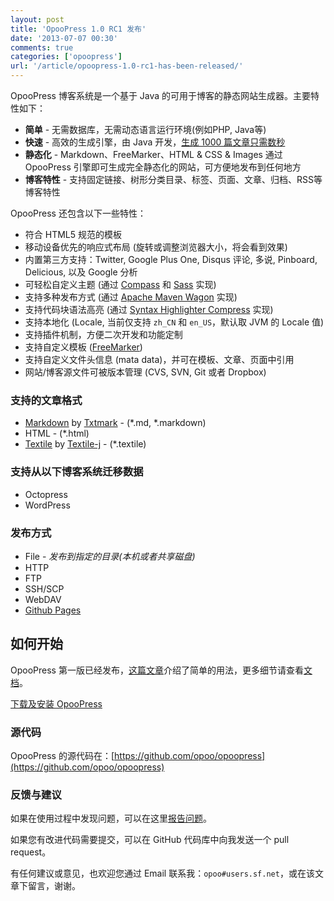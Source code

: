 ```yaml
---
layout: post
title: 'OpooPress 1.0 RC1 发布'
date: '2013-07-07 00:30'
comments: true
categories: ['opoopress']
url: '/article/opoopress-1.0-rc1-has-been-released/'
---
```


OpooPress 博客系统是一个基于 Java 的可用于博客的静态网站生成器。主要特性如下：

- **简单** - 无需数据库，无需动态语言运行环境(例如PHP, Java等)
- **快速** - 高效的生成引擎，由 Java 开发，[生成 1000 篇文章只需数秒](http://opoo.org/why-i-develop-opoopress/)
- **静态化** - Markdown、FreeMarker、HTML & CSS & Images 通过 OpooPress 引擎即可生成完全静态化的网站，可方便地发布到任何地方
- **博客特性** - 支持固定链接、树形分类目录、标签、页面、文章、归档、RSS等博客特性

OpooPress 还包含以下一些特性：

- 符合 HTML5 规范的模板
- 移动设备优先的响应式布局 (旋转或调整浏览器大小，将会看到效果)
- 内置第三方支持：Twitter, Google Plus One, Disqus 评论, 多说, Pinboard, Delicious, 以及 Google 分析
- 可轻松自定义主题 (通过 [Compass](http://compass-style.org/) 和 [Sass](http://sass-lang.com/) 实现)
- 支持多种发布方式 (通过 [Apache Maven Wagon](http://maven.apache.org/wagon/) 实现)
- 支持代码块语法高亮 (通过 [Syntax Highlighter Compress](http://alexgorbatchev.com/SyntaxHighlighter/) 实现)
- 支持本地化 (Locale, 当前仅支持 `zh_CN` 和 `en_US`，默认取 JVM 的 Locale 值)
- 支持插件机制，方便二次开发和功能定制
- 支持自定义模板 ([FreeMarker](http://www.freemarker.org/))
- 支持自定义文件头信息 (mata data)，并可在模板、文章、页面中引用
- 网站/博客源文件可被版本管理 (CVS, SVN, Git 或者 Dropbox)


### 支持的文章格式
- [Markdown](http://daringfireball.net/projects/markdown/) by [Txtmark](https://github.com/rjeschke/txtmark) - (\*.md, \*.markdown)
- HTML - (\*.html)
- [Textile](http://textile.sitemonks.com/) by [Textile-j](https://textile-j.dev.java.net/) - (\*.textile)

### 支持从以下博客系统迁移数据
- Octopress
- WordPress

### 发布方式
- File - *发布到指定的目录(本机或者共享磁盘)*
- HTTP
- FTP
- SSH/SCP
- WebDAV
- [Github Pages](http://www.opoopress.com/zh/docs/github-pages/)

## 如何开始

OpooPress 第一版已经发布，[这篇文章](http://opoo.org/opoopress-1.0.0-has-been-released/)介绍了简单的用法，更多细节请查看[文档](/zh/docs/)。

<a class="download-button" href="/zh/docs/installation/">下载及安装 OpooPress</a>

### 源代码
OpooPress 的源代码在：[https://github.com/opoo/opoopress](https://github.com/opoo/opoopress)

### 反馈与建议
如果在使用过程中发现问题，可以在这里[报告问题](https://github.com/opoo/opoopress/issues)。

如果您有改进代码需要提交，可以在 GitHub 代码库中向我发送一个 pull request。

有任何建议或意见，也欢迎您通过 Email 联系我：`opoo#users.sf.net`，或在该文章下留言，谢谢。
